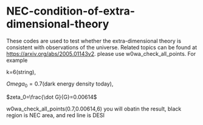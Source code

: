 # NEC-condition-of-extra-dimensional-theory
These codes are used to test whether the extra-dimensional theory is consistent with observations of the universe. Related topics can be found at https://arxiv.org/abs/2005.01143v2.
please use w0wa_check_all_points. For example 

k=6(string),

$Omega_0=0.7$(dark energy density today),

$zeta_0=\frac{\dot G}{G}=0.00614$

w0wa_check_all_points(0.7,0.00614,6)
you will obatin the result, black region is NEC area, and red line is DESI
